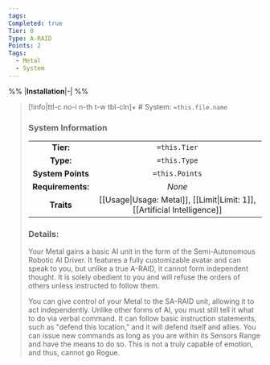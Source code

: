 ```yaml
---
tags: 
Completed: true
Tier: 0
Type: A-RAID
Points: 2
Tags:
  - Metal
  - System
---
```

%% 
|**Installation**|-|
%%

> [!info|ttl-c no-i n-th t-w tbl-cln]+ # System: `=this.file.name`
> ### System Information
>|||
> |:---:|:---:|
> |**Tier:** | `=this.Tier`  |
> | **Type:** | `=this.Type`  |
> |**System Points**|`=this.Points`|
> | **Requirements:** | *None* |
> |**Traits**| [[Usage\|Usage: Metal]], [[Limit\|Limit: 1]], [[Artificial Intelligence]]|
> ### Details:
> Your Metal gains a basic AI unit in the form of the Semi-Autonomous Robotic AI Driver.  It features a fully customizable avatar and can speak to you, but unlike a true A-RAID, it cannot form independent thought. It is solely obedient to you and will refuse the orders of others unless instructed to follow them.
> 
> You can give control of your Metal to the SA-RAID unit, allowing it to act independently. Unlike other forms of AI, you must still tell it what to do via verbal command. It can follow basic instruction statements, such as "defend this location," and it will defend itself and allies. You can issue new commands as long as you are within its Sensors Range and have the means to do so. This is not a truly capable of emotion, and thus, cannot go Rogue.